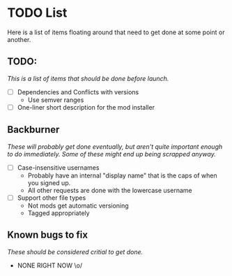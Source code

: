 # TODO List
Here is a list of items floating around that need to get done at some point or another.

## TODO:
*This is a list of items that should be done before launch.*

- [ ] Dependencies and Conflicts with versions
  * Use semver ranges
- [ ] One-liner short description for the mod installer

## Backburner
*These will probably get done eventually, but aren't quite important enough to do immediately. Some of these might end up being scrapped anyway.*

- [ ] Case-insensitive usernames
  * Probably have an internal "display name" that is the caps of when you signed up.
  * All other requests are done with the lowercase username
- [ ] Support other file types
  * Not mods get automatic versioning
  * Tagged appropriately

## Known bugs to fix
*These should be considered critial to get done.*

* NONE RIGHT NOW \o/
